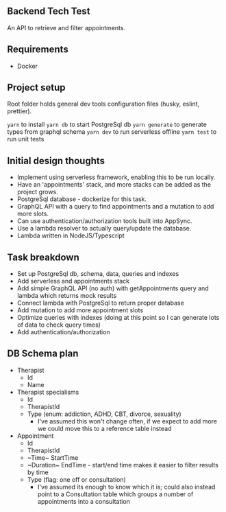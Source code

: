 ## Backend Tech Test

An API to retrieve and filter appointments.

## Requirements

- Docker

## Project setup

Root folder holds general dev tools configuration files (husky, eslint, prettier).

`yarn` to install
`yarn db` to start PostgreSql db
`yarn generate` to generate types from graphql schema
`yarn dev` to run serverless offline
`yarn test` to run unit tests

## Initial design thoughts

- Implement using serverless framework, enabling this to be run locally.
- Have an 'appointments' stack, and more stacks can be added as the project grows.
- PostgreSql database - dockerize for this task.
- GraphQL API with a query to find appointments and a mutation to add more slots.
- Can use authentication/authorization tools built into AppSync.
- Use a lambda resolver to actually query/update the database.
- Lambda written in NodeJS/Typescript

## Task breakdown

- Set up PostgreSql db, schema, data, queries and indexes
- Add serverless and appointments stack
- Add simple GraphQL API (no auth) with getAppointments query and lambda which returns mock results
- Connect lambda with PostgreSql to return proper database
- Add mutation to add more appointment slots
- Optimize queries with indexes (doing at this point so I can generate lots of data to check query times)
- Add authentication/authorization

## DB Schema plan

- Therapist
  - Id
  - Name
- Therapist specialisms
  - Id
  - TherapistId
  - Type (enum: addiction, ADHD, CBT, divorce, sexuality)
    - I've assumed this won't change often, if we expect to add more we could move this to a reference table instead
- Appointment
  - Id
  - TherapistId
  - ~Time~ StartTime
  - ~Duration~ EndTime - start/end time makes it easier to filter results by time
  - Type (flag: one off or consultation)
    - I've assumed its enough to know which it is; could also instead point to a Consultation table which groups a number of appointments into a consultation
